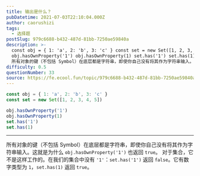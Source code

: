 ```yaml
---
title: 输出是什么？
pubDatetime: 2021-07-03T22:10:04.000Z
author: caorushizi
tags:
  - 选择题
postSlug: 979c6688-b432-487d-81bb-7250ae59840a
description: >-
  const obj = { 1: 'a', 2: 'b', 3: 'c' } const set = new Set([1, 2, 3, 4, 5])
  obj.hasOwnProperty('1') obj.hasOwnProperty(1) set.has('1') set.has(1)
  所有对象的键（不包括 Symbol）在底层都是字符串，即使你自己没有将其作为字符串输入。这就是为什么 obj
difficulty: 0.5
questionNumber: 33
source: https://fe.ecool.fun/topic/979c6688-b432-487d-81bb-7250ae59840a
---
```


```javascript
const obj = { 1: 'a', 2: 'b', 3: 'c' }
const set = new Set([1, 2, 3, 4, 5])

obj.hasOwnProperty('1')
obj.hasOwnProperty(1)
set.has('1')
set.has(1)
```

---

所有对象的键（不包括 Symbol）在底层都是字符串，即使你自己没有将其作为字符串输入。这就是为什么 `obj.hasOwnProperty('1')` 也返回 `true`。
对于集合，它不是这样工作的。在我们的集合中没有 `'1'`：`set.has('1')` 返回 `false`。它有数字类型为 `1`，`set.has(1)` 返回 `true`。

